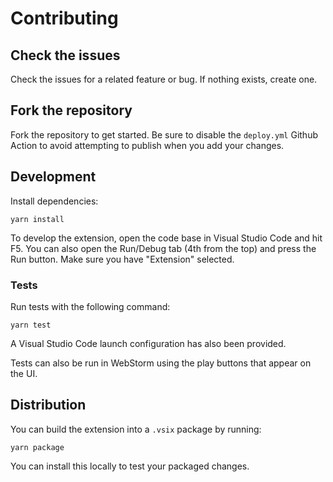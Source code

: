 # Contributing

## Check the issues

Check the issues for a related feature or bug. If nothing exists, create one.


## Fork the repository

Fork the repository to get started. Be sure to disable the `deploy.yml` Github Action to avoid attempting to publish when you add your changes.


## Development

Install dependencies:

```
yarn install
```

To develop the extension, open the code base in Visual Studio Code and hit F5. You can also open the Run/Debug tab (4th from the top) and press the Run button. Make sure you have "Extension" selected.


### Tests

Run tests with the following command:

```
yarn test
```

A Visual Studio Code launch configuration has also been provided.

Tests can also be run in WebStorm using the play buttons that appear on the UI.


## Distribution

You can build the extension into a `.vsix` package by running:

```
yarn package
```

You can install this locally to test your packaged changes.